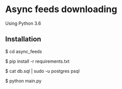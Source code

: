 Async feeds downloading
=======================

Using Python 3.6

## Installation

$ cd async_feeds

$ pip install -r requirements.txt

$ cat db.sql | sudo -u postgres psql

$ python main.py 